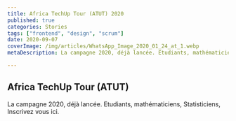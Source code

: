 ```yaml
---
title: Africa TechUp Tour (ATUT) 2020
published: true
categories: Stories
tags: ["frontend", "design", "scrum"]
date: 2020-09-07
coverImage: /img/articles/WhatsApp_Image_2020_01_24_at_1.webp
metaDescription: La campagne 2020, déjà lancée. Etudiants, mathématiciens, Statisticiens, Inscrivez vous <a href="#">ici</a>.

---
```


## Africa TechUp Tour (ATUT)

La campagne 2020, déjà lancée. Etudiants, mathématiciens, Statisticiens, Inscrivez vous ici.

